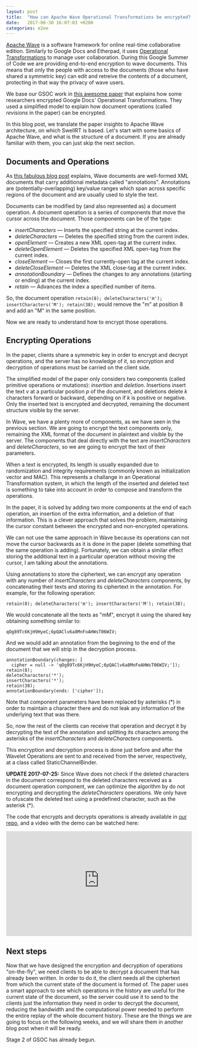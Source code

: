 ```yaml
---
layout: post
title:  "How can Apache Wave Operational Transformations be encrypted? (Part 1)"
date:   2017-06-30 16:07:03 +0200
categories: e2ee
---
```

[Apache Wave][wave] is a software framework for online real-time collaborative
edition. Similarly to Google Docs and Etherpad, it uses [Operational
Transformations][ot] to manage user collaboration. During this Google Summer of
Code we are providing end-to-end encryption to wave documents. This means that
only the people with access to the documents (those who have shared a symmetric
key) can edit and retreive the contents of a document, protecting in that way
the privacy of wave users.

We base our GSOC work in [this awesome paper][paper] that explains how some
researchers encrypted Google Docs' Operational Transformations. They used a
simplified model to explain how document operations (called _revisions_ in the
paper) can be encrypted.

In this blog post, we translate the paper insights to Apache Wave architecture,
on which SwellRT is based. Let's start with some basics of Apache Wave,
and what is the structure of a document. If you are already familiar with them,
you can just skip the next section.

## Documents and Operations

As [this fabulous blog post][codecommit] explains, Wave documents are well-formed
XML documents that carry additional metadata called "annotations". Annotations
are (potentially-overlapping) key/value ranges which span across specific regions of
the document and are usually used to style the text.

Documents can be modified by (and also represented as) a document operation. A
document operation is a series of components that move the cursor across the
document. Those components can be of the type:

* _insertCharacters_ — Inserts the specified string at the current index.
* _deleteCharacters_ — Deletes the specified string from the current index.
* _openElement_ — Creates a new XML open-tag at the current index.
* _deleteOpenElement_ — Deletes the specified XML open-tag from the current
  index.
* _closeElement_ — Closes the first currently-open tag at the current index.
* _deleteCloseElement_ — Deletes the XML close-tag at the current index.
* _annotationBoundary_ — Defines the changes to any annotations (starting or
  ending) at the current index.
* _retain_ — Advances the index a specified number of items.

So, the document operation `retain(8); deleteCharacters('m');
insertCharacters('M'); retain(38);` would remove the "m" at position 8 and add
an "M" in the same position.

Now we are ready to understand how to encrypt those operations.

## Encrypting Operations

In the paper, clients share a symmetric key in order to encrypt and decrypt
operations, and the server has no knowledge of it, so encryption and decryption
of operations must be carried on the client side.

The simplified model of the paper only considers two components (called primitive
operations or mutations): _insertion_ and _deletion_. Insertions insert
the text _v_ at a particular position _p_ of the document, and deletions delete
_k_ characters forward or backward, depending on if _k_ is positive or negative.
Only the inserted text is encrypted and decrypted, remaining the document
structure visible by the server.

In Wave, we have a plenty more of components, as we have seen in the previous
section. We are going to encrypt the text components only, remaining the XML format of the
document in plaintext and visible by the server. The components that deal
directly with the text are _insertCharacters_ and _deleteCharacters_, so we are
going to encrypt the text of their parameters.

When a text is encrypted, its length is usually expanded due to randomization
and integrity requirements (commonly known as initialization vector and MAC). This
represents a challange in an Operational Transformation system, in which the
length of the inserted and deleted text is something to take into account in
order to compose and transform the operations.

In the paper, it is solved by adding two more components at the end of each
operation, an insertion of the extra information, and a deletion of that
information. This is a clever approach that solves the problem, maintaining the
cursor constant between the encrypted and non-encrypted operations.

We can not use the same approach in Wave because its operations can not move the
cursor backwards as it is done in the paper (delete something that the same
operation is adding). Fortunately, we can obtain a similar effect storing the
additional text in a particular operation without moving the cursor, I am talking
about the annotations.

Using annotations to store the ciphertext, we can encrypt any operation with any
number of _insertCharacters_ and _deleteCharacters_ components, by concatenating
their texts and storing its ciphertext in the annotation. For example, for the
following operation:

`retain(8); deleteCharacters('m'); insertCharacters('M'); retain(38);`

We would concatenate all the texts as "mM", encrypt it using the shared key
obtaining something similar to:

`qOg89Tc6KjH9HyeC;6pQAClv6a8MnFoAHWsT06WIV;`

And we would add an annotation from the beginning to the end of the document
that we will strip in the decryption process.

```
annotationBoundary(changes: [
  cipher = null -> 'qOg89Tc6KjH9HyeC;6pQAClv6a8MnFoAHWsT06WIV;']);
retain(8);
deleteCharacters('*');
insertCharacters('*');
retain(38);
annotationBoundary(ends: ['cipher']);
```

Note that component parameters have been replaced by asterisks (\*) in order to
maintain a character there and do not leak any information of the underlying
text that was there.

So, now the rest of the clients can receive that operation and decrypt it by
decrypting the text of the annotation and splitting its characters among the
asterisks of the _insertCharacters_ and _deleteCharacters_ components.

This encryption and decryption process is done just before and after the Wavelet
Operations are sent to and received from the server, respectively, at a class
called StaticChannelBinder.

**UPDATE 2017-07-25:** Since Wave does not check if the deleted characters in the document
correspond to the deleted characters received as a document operation component,
we can optimize the algorithm by do not encrypting and decrypting the
_deleteCharacters_ operations. We only have to ofuscate the deleted text using
a predefined character, such as the asterisk (\*).

The code that encrypts and decrypts operations is already available in
[our repo](https://github.com/llopv/incubator-wave/tree/gsoc-2017), and a video
with the demo can be watched here:

<div style="position:relative;height:0;padding-bottom:56.25%">
<iframe src="https://www.youtube-nocookie.com/embed/znxAnH8hg-c?rel=0?ecver=2"
width="640" height="360" frameborder="0"
style="position:absolute;width:100%;height:100%;left:0" allowfullscreen>
</iframe></div>


## Next steps

Now that we have designed the encryption and decryption of operations
"on-the-fly", we need clients to be able to decrypt a document that has already been
written. In order to do it, the client needs all the ciphertext from which the
current state of the document is formed of. The paper uses a smart approach to
see which operations in the history are useful for the current state of the
document, so the server could use it to send to the clients just the information
they need in order to decrypt the document, reducing the bandwidth and the
computational power needed to perform the entire replay of the whole document
history. These are the things we are going to focus on the following weeks, and
we will share them in another blog post when it will be ready.

Stage 2 of GSOC has already begun.

[wave]: https://en.wikipedia.org/wiki/Apache_Wave
[ot]: https://en.wikipedia.org/wiki/Operational_transformation
[codecommit]: http://www.codecommit.com/blog/java/understanding-and-applying-operational-transformation
[paper]: http://www.tara.tcd.ie/bitstream/handle/2262/68179/paper.pdf;sequence=1
